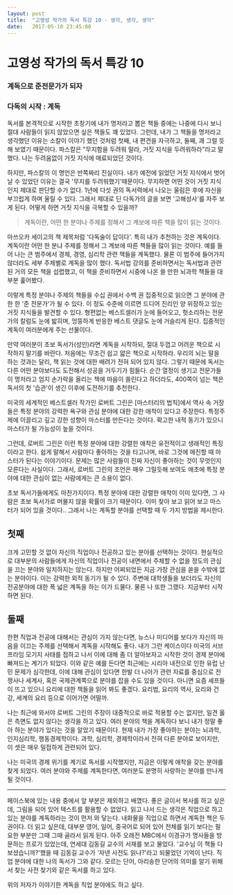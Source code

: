 ```yaml
---
layout: post
title:  "고영성 작가의 독서 특강 10 - 생각, 생각, 생각"
date:   2017-05-10 23:45:00
---
```


# 고영성 작가의 독서 특강 10

### 계독으로 준전문가가 되자

### 다독의 시작 : 계독

독서를 본격적으로 시작한 초창기에 내가 명저라고 뽑은 책들 중에는 나중에 다시 보니 절대 사람들이 읽지 않았으면 싶은 책들도 꽤 있었다.
그런데, 내가 그 책들을 명저라고 생각했던 이유는 소칼이 이야기 했던 것처럼 첫째, 내 편견을 자극하고, 둘째, 괘 그럴 듯 해 보였기 때문이다. 파스칼은 "무지함을 두려워 말라, 거짓 지식을 두려워하라"라고 말했다. 나는 두려움없이 거짓 지식에 매료되었던 것이다.

하지만, 파스칼의 이 명언은 반쪽짜리 진실이다. 내가 예전에 읽었던 거짓 지식에서 벗어날 수 있었던 이유는 결국 '무지를 두려워했기'때문이다. 무지하면 어떤 것이 거짓 지식인지 제대로 판단할 수가 없다. 1년에 다섯 권의 독서력에서 나오는 울림은 후에 자신을 부끄럽게 하며 울릴 수 있다. 그래서 제대로 딘 다독가의 글을 보면 '고해성사'를 자주 보게 된다. 어떻게 하면 거짓 지식을 극복할 수 있을까?

> 계독이란,
> 어떤 한 분야나 주제를 정해서 그 계보에 따른 책을 많이 읽는 것이다.

마쓰오카 세이고의 책 제목처럼 '다독술이 답이다'. 특히 내가 추천하는 것은 계독이다. 계독이란 어떤 한 분냐 주제를 정해서 그 계보에 따른 책들을 많이 읽는 것이다. 예를 들어 나는 큰 범주에서 경제, 경영, 심리학 관련 책들을 계독했다. 물론 이 범주에 들어가지 않더라도 세부 주제별로 계독을 많이 했다. 독서법 강의를 준비하면서는 독서법과 관련된 거의 모든 책을 섭렵했고, 이 책을 준비하면서 시중에 나온 쓸 만한 뇌과학 책들을 대부분 훑어봤다.

이렇게 특정 분야나 주제의 책들을 수십 권에서 수백 권 집중적으로 읽으면 그 분야에 관한 한 '준 전문가'가 될 수 있다. 이 정도 수준에 이르면 드디어 진리인 양 위장하고 있는 거짓 지식들을 발견할 수 있다. 형편없는 베스트셀러가 눈에 들어오고, 헛소리하는 전문가의 칼럼도 눈에 밟히며, 엉뚱하게 반응한 베스트 댓글도 눈에 거슬리게 된다. 집중적인 계독이 여러분에게 주는 선물이다.

만약 여러분이 초보 독서가(성인)라면 계독을 시작하되, 절대 두껍고 어려운 책으로 시작하지 말기를 바란다. 처음에는 무조건 쉽고 얇은 책으로 시작하라. 우리의 뇌는 말을 하는 것과는 달리, 책 읽는 것에 대한 배려가 전혀 되어 있지 않다. 그렇기 때문에 독서는 다른 어떤 분야보다도 도전해서 성공을 거두기가 힘들다. 순간 열정이 생기고 전문가들이 명저라고 엄지 손가락을 올리는 책에 마음이 쏠린다고 하더라도, 400쪽이 넘는 책은 독서의 첫 '습관'이 생긴 이후에 도전하기를 추천한다.

미국의 세계적인 베스트셀러 작가인 로버트 그린은 [마스터리의 법칙]에서 역사 속 거장들은 특정 분야의 강력한 욕구와 관심 분야에 대한 강한 애착이 있다고 주장한다.
특정주제에 이끌리고 깊고 강한 성향이 마스터를 만든다는 것이다. 확고한 내적 동기가 있으니 마스터가 될 가능성이 높을 것이다.

그런데, 로버트 그린은 이런 특정 분야에 대한 강렬한 애착은 유전적이고 생래적인 특징이라고 한다. 쉽게 말해서 사람마다 좋아하는 것을 타고나며, 바로 그것에 매진할 때 마스터가 된다는 이야기이다. 문제는 많은 사람들이 진짜 자신이 좋아하는 것이 무엇인지 모른다는 사실이다. 그래서, 로버트 그린의 조언은 매우 그럴듯해 보여도 애초에 특정 분야에 대한 관심이 없는 사람에게는 큰 소용이 없다.

초보 독서가들에게도 마찬가지이다. 특정 분야에 대한 강렬한 애착이 이미 있다면, 그 사람은 초보 독서가로 머물지 않을 확률이 크기 때문이다. 이미 찾아 보고 읽어 보고 마스터가 되어 있을 것이다.. 그래서 나는 계독할 분야를 선택할 때 두 가지 방법을 제시한다.

## 첫째
크게 고민할 것 없이 자신의 직업이나 전공하고 있는 분야를 선택하는 것이다. 현실적으로 대부분의 사람들에게 자신의 직업이나 전공이 내면에서 주체할 수 없을 정도의 관심을 끄는 분야와 일치하지는 않는다. 하지만 어찌되었든 지금 가장 관심을 쏟을 수밖에 없는 분야이다. 이는 강력한 외적 동기가 될 수 있다. 주변에 대학생들을 보더라도 자신의 전공분야에 대한 폭 넓은 계독을 하는 이가 드물다. 물론 나 또한 그랬다. 지금부터 시작하면 된다.

## 둘째
한편 직업과 전공에 대해서는 관심이 가지 않는다면, 뉴스나 미디어를 보다가 자신의 마음을 이끄는 주제를 선택해서 계독을 시작해도 좋다. 내가 그런 케이스이다 미국의 서브프라임 모기지 사태를 접하고 나서 이에 대해 좀 더 알아보자고 시작한 것이 경제 분야에 빠져드는 계기가 되었다.
이와 같은 예를 든다면 최근에는 시리아 내전으로 인한 유럽 난민 문제가 심각한데, 이에 대해 관심이 있다면 한발 더 나아가 관련 자료를 중심으로 전쟁사나 세계사, 혹은 국제관계쪽으로 분야를 잡을 수도 있을 것이다. 아니면 요즘 셰프들이 뜨고 있으니 요리에 대한 책들을 읽어 봐도 좋겠다. 요리법, 요리의 역사, 요리와 건강, 세계의 요리 등으로 이어가면 어떨까.

나는 최근에 와서야 로버트 그린의 주장이 대중적으로 바로 적용할 수는 없지만, 일견 옳은 측면도 없지 않다는 생각을 하고 있다. 여러 분야의 책을 계독하다 보니 내가 정말 좋아 하는 분야가 있다는 것을 알았기 때문이다. 현재 내가 가장 좋아하는 분야는 뇌과학, 인지심리학, 행동경제학이다. 과학, 심리학, 경제학이라서 전혀 다른 분야로 보이지만, 이 셋은 매우 밀접하게 관련되어 있다.

나는 미국의 경제 위기를 계기로 독서를 시작했지만, 지금은 이렇게 애착을 갖는 분야를 찾게 되었다. 여러 분야와 주제를 계독한다면, 여러분도 분명히 사랑하는 분야를 만나게 될 것이다.


---

  페이스북에 있는 내용 중에서 앞 부분은 제외하고 배꼈다.
  좋은 글이서 복사를 하고 싶은데, 그림을 되어 있어 텍스트를 활용할 수 없었다.
  읽고 나서 드는 생각은 직업으로 하고 있는 분야를 계독하라는 것이 먼저 와 닿는다.
  내화물을 직업으로 하면서 계독한 책은 두 권이다.
  더 읽고 싶은데, 대부분 영어, 일어, 중국어로 되어 있어 전체를 읽기 보다는 필요한 부분만 그때 그때 골라서 읽게 된다.
  아주 오래전 MBC에서 이경규가 명사들을 방문하는 프로가 있었는데, 연세대 김동길 교수의 서재를 보고 물었다. '교수님 이 책들 다 보셨습니까?'했을 때 김동길 교수가 '자넨 사전도 읽나?'라고 되물었던 기억이 난다.
  직업 분야에 대한 나의 독서가 그와 같다. 모르는 단어, 아리송한 단어의 의미를 알기 위해서 찾는 사전 찾기와 같은 독서를 하고 있다.

  위의 저자가 이야기한 계독을 직업 분야에도 하고 싶다.
